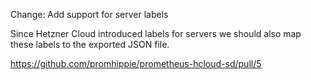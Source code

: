 Change: Add support for server labels

Since Hetzner Cloud introduced labels for servers we should also map these
labels to the exported JSON file.

https://github.com/promhippie/prometheus-hcloud-sd/pull/5
